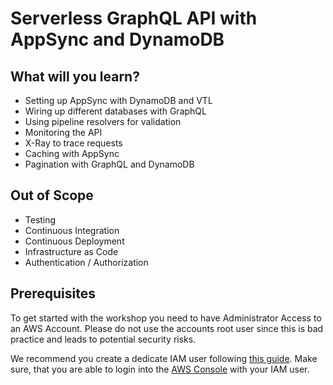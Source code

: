 # Serverless GraphQL API with AppSync and DynamoDB

## What will you learn?

* Setting up AppSync with DynamoDB and VTL
* Wiring up different databases with GraphQL
* Using pipeline resolvers for validation
* Monitoring the API
* X-Ray to trace requests
* Caching with AppSync
* Pagination with GraphQL and DynamoDB

## Out of Scope

* Testing
* Continuous Integration
* Continuous Deployment 
* Infrastructure as Code
* Authentication / Authorization

## Prerequisites

To get started with the workshop you need to have Administrator Access to an AWS Account. Please do not use the accounts root user since this is bad practice and leads to potential security risks.

We recommend you create a dedicate IAM user following [this guide](https://docs.aws.amazon.com/IAM/latest/UserGuide/getting-started_create-admin-group.html). Make sure, that you are able to login into the [AWS Console](https://console.aws.amazon.com/) with your IAM user.
